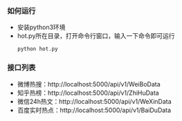 ### 如何运行
  - 安装python3环境
  - hot.py所在目录，打开命令行窗口，输入一下命令即可运行
    ```
    python hot.py
    ```

### 接口列表
 - 微博热搜：http://localhost:5000/api/v1/WeiBoData
 - 知乎热榜：http://localhost:5000/api/v1/ZhiHuData
 - 微信24h热文：http://localhost:5000/api/v1/WeXinData
 - 百度实时热点：http://localhost:5000/api/v1/BaiDuData
